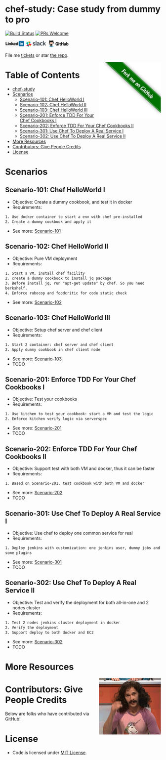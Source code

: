 # chef-study: Case study from dummy to pro

[![Build Status](https://travis-ci.org/DennyZhang/chef-study.svg?branch=master)](https://travis-ci.org/DennyZhang/chef-study) [![PRs Welcome](https://img.shields.io/badge/PRs-welcome-brightgreen.svg)](http://makeapullrequest.com)

[![LinkedIn](https://raw.githubusercontent.com/USDevOps/mywechat-slack-group/master/images/linkedin.png)](https://www.linkedin.com/in/dennyzhang001) [![Slack](https://raw.githubusercontent.com/USDevOps/mywechat-slack-group/master/images/slack.png)](https://www.dennyzhang.com/slack) [![Github](https://raw.githubusercontent.com/USDevOps/mywechat-slack-group/master/images/github.png)](https://github.com/DennyZhang)

File me [tickets](https://github.com/DennyZhang/chef-study/issues) or star [the repo](https://github.com/DennyZhang/chef-study).

<a href="https://github.com/DennyZhang?tab=followers"><img align="right" width="200" height="183" src="https://raw.githubusercontent.com/USDevOps/mywechat-slack-group/master/images/fork_github.png" /></a>

Table of Contents
=================

   * [chef-study](#chef-study)
   * [Scenarios](#scenarios)
      * [Scenario-101: Chef HelloWorld I](#scenario-101-chef-helloworld-i)
      * [Scenario-102: Chef HelloWorld II](#scenario-102-chef-helloworld-ii)
      * [Scenario-103: Chef HelloWorld III](#scenario-103-chef-helloworld-iii)
      * [Scenario-201: Enforce TDD For Your Chef Cookbooks I](#scenario-201-enforce-tdd-for-your-chef-cookbooks-i)
      * [Scenario-202: Enforce TDD For Your Chef Cookbooks II](#scenario-202-enforce-tdd-for-your-chef-cookbooks-ii)
      * [Scenario-301: Use Chef To Deploy A Real Service I](#scenario-301-use-chef-to-deploy-a-real-service-i)
      * [Scenario-302: Use Chef To Deploy A Real Service II](#scenario-302-use-chef-to-deploy-a-real-service-ii)
   * [More Resources](#more-resources)
   * [Contributors: Give People Credits](#contributors-give-people-credits)
   * [License](#license)

# Scenarios

## Scenario-101: Chef HelloWorld I
- Objective: Create a dummy cookbook, and test it in docker
- Requirements:
```
1. Use docker container to start a env with chef pre-installed
2. Create a dummy cookbook and apply it
```
- See more: [Scenario-101](./Scenario-101)

## Scenario-102: Chef HelloWorld II
- Objective: Pure VM deployment
- Requirements:
```
1. Start a VM, install chef facility
2. create a dummy cookbook to install jq package
3. Before install jq, run "apt-get update" by chef. So you need berkshelf.
4. Enforce rubocop and foodcritic for code static check
```
- See more: [Scenario-102](./Scenario-102)

## Scenario-103: Chef HelloWorld III
- Objective: Setup chef server and chef client
- Requirements:
```
1. Start 2 container: chef server and chef client
2. Apply dummy cookbook in chef client node
```
- See more: [Scenario-103](./Scenario-103)
- TODO

## Scenario-201: Enforce TDD For Your Chef Cookbooks I
- Objective: Test your cookbooks
- Requirements:
```
1. Use kitchen to test your cookbook: start a VM and test the logic
2. Enforce kitchen verify logic via serverspec
```
- See more: [Scenario-201](./Scenario-201)
- TODO

## Scenario-202: Enforce TDD For Your Chef Cookbooks II
- Objective: Support test with both VM and docker, thus it can be faster
- Requirements:
```
1. Based on Scenario-201, test cookbook with both VM and docker
```
- See more: [Scenario-202](./Scenario-202)
- TODO

## Scenario-301: Use Chef To Deploy A Real Service I
- Objective: Use chef to deploy one common service for real
- Requirements:
```
1. Deploy jenkins with customization: one jenkins user, dummy jobs and some plugins
```
- See more: [Scenario-301](./Scenario-301)
- TODO

## Scenario-302: Use Chef To Deploy A Real Service II
- Objective: Test and verify the deployment for both all-in-one and 2 nodes cluster
- Requirements:
```
1. Test 2 nodes jenkins cluster deployment in docker
2. Verify the deployment
3. Support deploy to both docker and EC2
```
- See more: [Scenario-302](./Scenario-302)
- TODO

# More Resources
<img align="right" width="200" height="183" src="https://raw.githubusercontent.com/USDevOps/mywechat-slack-group/master/images/magic.gif">

# Contributors: Give People Credits
Below are folks who have contributed via GitHub!

# License
- Code is licensed under [MIT License](https://www.dennyzhang.com/wp-content/mit_license.txt).
